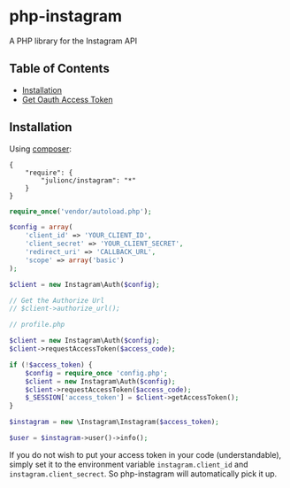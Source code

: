 # php-instagram

A PHP library for the Instagram API

## Table of Contents

+ [Installation](#installation)
+ [Get Oauth Access Token](#get-oauth-access-token)

## Installation

Using [composer](https://packagist.org/packages/julionc/instagram):

```
{
    "require": {
        "julionc/instagram": "*"
    }
}
```

```php
require_once('vendor/autoload.php');

$config = array(
    'client_id' => 'YOUR_CLIENT_ID',
    'client_secret' => 'YOUR_CLIENT_SECRET',
    'redirect_uri' => 'CALLBACK_URL',
    'scope' => array('basic')
);

$client = new Instagram\Auth($config);

// Get the Authorize Url
// $client->authorize_url();
```


```php
// profile.php

$client = new Instagram\Auth($config);
$client->requestAccessToken($access_code);

if (!$access_token) {
    $config = require_once 'config.php';
    $client = new Instagram\Auth($config);
    $client->requestAccessToken($access_code);
    $_SESSION['access_token'] = $client->getAccessToken();
}

$instagram = new \Instagram\Instagram($access_token);

$user = $instagram->user()->info();

```

If you do not wish to put your access token in your code (understandable), simply set it to the environment variable `instagram.client_id` and `instagram.client_secrect`. So php-instagram will automatically pick it up.

